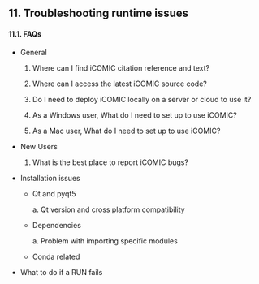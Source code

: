 ## 11. Troubleshooting runtime issues

#### 11.1. FAQs

-  General

	1. Where can I find iCOMIC citation reference and text?

	2. Where can I access the latest iCOMIC source code?

	3. Do I need to deploy iCOMIC locally on a server or cloud to use it?

	4. As a Windows user, What do I need to set up to use iCOMIC?

	5. As a Mac user, What do I need to set up to use iCOMIC?

-  New Users

	1. What is the best place to report iCOMIC bugs?

- Installation issues

    - Qt and pyqt5
    
        a. Qt version and cross platform compatibility
      
      
    - Dependencies
  
        a. Problem with importing specific modules
      
      
    - Conda related


-  What to do if a RUN fails
